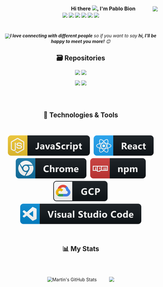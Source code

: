 

<h3 align="center" justify="center">&nbsp;&nbsp;&nbsp;&nbsp;&nbsp;&nbsp;&nbsp;&nbsp;&nbsp;&nbsp;&nbsp;&nbsp;&nbsp;&nbsp;&nbsp;&nbsp;&nbsp;&nbsp;&nbsp;&nbsp;&nbsp;&nbsp;&nbsp;&nbsp;&nbsp;&nbsp;&nbsp;&nbsp;&nbsp;&nbsp;&nbsp;&nbsp;&nbsp;&nbsp;&nbsp;&nbsp;&nbsp;&nbsp;&nbsp;&nbsp;&nbsp;&nbsp;&nbsp;&nbsp;&nbsp;&nbsp;&nbsp;&nbsp;&nbsp;&nbsp;&nbsp;&nbsp;&nbsp;&nbsp;&nbsp;Hi there <img width="30" src='https://camo.githubusercontent.com/35d3d11359a49bf12aebb834cc13fd81b95eff4e/68747470733a2f2f6d656469612e67697068792e636f6d2f6d656469612f6876524a434c467a6361737252346961377a2f67697068792e676966'/>,  I'm Pablo Bion &nbsp;&nbsp;&nbsp;&nbsp;&nbsp;&nbsp;&nbsp;&nbsp;&nbsp;&nbsp;&nbsp;&nbsp;&nbsp;<a target="_blank" href="http://twitter.com/pablobion"><img href="google.com" align="center" justify="center" height="30" src="https://www.flaticon.com/svg/static/icons/svg/179/179342.svg"></a> <a  href="https://www.linkedin.com/in/pablobion"><img href="google.com" align="center" justify="center" height="30" src="https://www.flaticon.com/svg/static/icons/svg/145/145807.svg"></a> <a href="https://open.spotify.com/user/pablobion"><img align="center" justify="center" height="30" src="https://www.flaticon.com/svg/static/icons/svg/174/174872.svg"></a> <a href="https://www.instagram.com/pablobion/"><img href="google.com" align="center" justify="center" height="30" src="https://www.flaticon.com/svg/static/icons/svg/174/174855.svg"></a> <a href="https://medium.com/@pablobion"><img href="google.com" align="center" justify="center" height="30" src="https://www.flaticon.com/svg/static/icons/svg/2111/2111505.svg"></a> <a href="https://discord.gg/sxTquZ4"><img href="google.com" align="center" justify="center" height="30" src="https://www.flaticon.com/svg/static/icons/svg/2111/2111370.svg"></a> <a href="mailto:pablo.bion@hotmail.com"><img href="google.com" align="center" justify="center" height="30" src="https://www.flaticon.com/svg/static/icons/svg/893/893257.svg"></a></h3>
<br>
<!-- 
<br>
<p>Soue estudante <img align='right' width="600" src='https://raw.githubusercontent.com/abhisheknaiidu/abhisheknaiidu/master/code.gif'/></p>
</br>
--> 


<p align="center"><img align="center" align="center" src="https://media.giphy.com/media/LnQjpWaON8nhr21vNW/giphy.gif" width="60"/><b><em>I love connecting with different people</b> so if you want to say <b>hi, I'll be happy to meet you more!</b> 😊</em></p>

<h2 align="center">🗃 Repositories</h2>

<p width="100%" align="center">
  <a align="center" href="https://github.com/pablobion/weather-react" title="React Weather"><img height="115" src="https://github-readme-stats.vercel.app/api/pin/?username=pablobion&repo=weather-react&theme=vue"></a>
  <a align="center" justify="center" href="https://github.com/pablobion/github-explorer" title="github-explorer"><img height="115" src="https://github-readme-stats.vercel.app/api/pin/?username=pablobion&repo=github-explorer&theme=vue"></a>
</p>
<p width="100%" align="center">
  <a align="center" href="https://github.com/pablobion/omdb" title="omdb"><img height="115" src="https://github-readme-stats.vercel.app/api/pin/?username=pablobion&repo=omdb&theme=vue"></a>
  <a align="center" justify="center" href="https://github.com/pablobion/gui-portfolio" title="gui-portfolio"><img height="115" src="https://github-readme-stats.vercel.app/api/pin/?username=pablobion&repo=gui-portfolio&theme=vue"></a>
</p>
 
<br><br>

<h2 align="center">🔧 Technologies & Tools</h2>
<br>
<p align="center">
  <!-- For more icons please follow  https://github.com/MikeCodesDotNET/ColoredBadges -->  
  <img src="https://raw.githubusercontent.com/8bithemant/8bithemant/master/svg/dev/languages/js.svg" alt="js" style="vertical-align:top; margin:4px">
  <img src="https://raw.githubusercontent.com/8bithemant/8bithemant/master/svg/dev/frameworks/react.svg" alt="react" style="vertical-align:top; margin:4px">
  <img src="https://raw.githubusercontent.com/8bithemant/8bithemant/master/svg/dev/misc/chrome.svg" alt="chrome" style="vertical-align:top; margin:4px">
  <img src="https://raw.githubusercontent.com/8bithemant/8bithemant/master/svg/dev/services/npm.svg" alt="npm" style="vertical-align:top; margin:4px">
  <img src="https://raw.githubusercontent.com/8bithemant/8bithemant/master/svg/dev/services/gcp.svg" alt="gcp" style="vertical-align:top; margin:4px">
  <img src="https://raw.githubusercontent.com/8bithemant/8bithemant/master/svg/dev/tools/visualstudio_code.svg" alt="vscode" style="vertical-align:top; margin:4px">
</p>
<br>
<h2 align="center">📊 My Stats</h2>
<br><br>
<p align="center" justify="center" >
    <img  align="center" justify="center" justify="center" src="https://github-readme-stats.vercel.app/api?username=pablobion&show_icons=true&line_height=27&theme=vue"   alt="Martin's GitHub Stats" />
&nbsp;&nbsp;&nbsp;&nbsp;&nbsp;&nbsp;&nbsp;&nbsp;
    <img align="center" justify="center" src="https://github-readme-stats.vercel.app/api/top-langs/?username=pablobion&theme=vue" />
</p>

